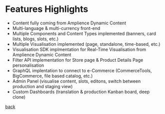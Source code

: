 # Features Highlights

- Content fully coming from Amplience Dynamic Content
- Multi-language & multi-currency front-end
- Multiple Components and Content Types implemented (banners, card lists, blogs, slots, etc.)
- Multiple Visualisation implemented (page, standalone, time-based, etc.)
- Visualisation SDK implmentation for Real-Time Visualisation from Amplience Dynamic Content
- Filter API implementation for Store page & Product Details Page personalisation
- GraphQL implentation to connect to e-Commerce (CommerceTools, BigCommerce, file based catalog, etc.)
- Admin Panel (visualise content, slots, editons, switch between production and staging view)
- Custom Dashboards (translation & production Kanban board, deep clone)

[back](../README.md)
